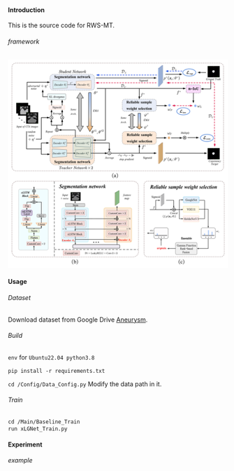 #### Introduction

This is the source code for RWS-MT.

###### framework

![1728724364424](image/README/1728724364424.png)

#### Usage
###### Dataset

Download dataset from Google Drive [Aneurysm](https://drive.google.com/drive/folders/1GMZr4QdJIn4W_txdkpUv1ES4Fehu8802?usp=sharing).
###### Build

`env` for `Ubuntu22.04 python3.8`

```
pip install -r requirements.txt
```

`cd /Config/Data_Config.py`   Modify the data path in it.

###### Train

```
cd /Main/Baseline_Train
run xLGNet_Train.py
```

#### Experiment

###### example


